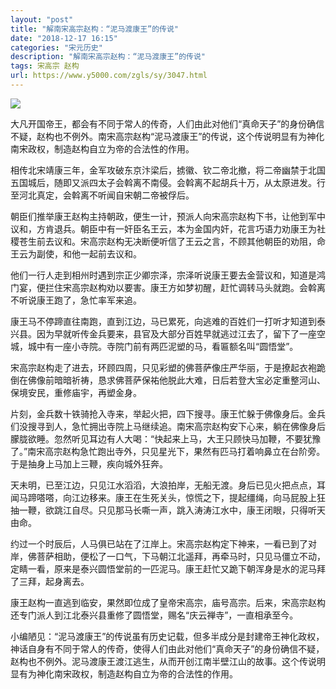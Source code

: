 ```yaml
---
layout: "post"
title: "解南宋高宗赵构：“泥马渡康王”的传说"
date: "2018-12-17 16:15"
categories: "宋元历史"
description: "解南宋高宗赵构：“泥马渡康王”的传说"
tags: 宋高宗 赵构
url: https://www.y5000.com/zgls/sy/3047.html
---
```






![](https://img.y5000.com/uploads/allimg/160829/4-160R9210245L9.jpg)

大凡开国帝王，都会有不同于常人的传奇，人们由此对他们“真命天子”的身份确信不疑，赵构也不例外。南宋高宗赵构“泥马渡康王”的传说，这个传说明显有为神化南宋政权，制造赵构自立为帝的合法性的作用。

相传北宋靖康三年，金军攻破东京汴梁后，掳徽、钦二帝北撤，将二帝幽禁于北国五国城后，随即又派四太子会斡离不南侵。会斡离不起胡兵十万，从太原进发。行至河北真定，会斡离不听闻自宋朝二帝被俘后。

朝臣们推举康王赵构主持朝政，便生一计，预派人向宋高宗赵构下书，让他到军中议和，方肯退兵。朝臣中有一奸臣名王云，本为金国内奸，花言巧语力劝康王为社稷苍生前去议和。宋高宗赵构无决断便听信了王云之言，不顾其他朝臣的劝阻，命王云为副使，和他一起前去议和。

他们一行人走到相州时遇到宗正少卿宗泽，宗泽听说康王要去金营议和，知道是鸿门宴，便拦住宋高宗赵构劝以要害。康王方如梦初醒，赶忙调转马头就跑。会斡离不听说康王跑了，急忙率军来追。

康王马不停蹄直往南跑，直到江边，马已累死，向逃难的百姓们一打听才知道到泰兴县。因为早就听传金兵要来，县官及大部分百姓早就逃过江去了，留下了一座空城，城中有一座小寺院。寺院门前有两匹泥塑的马，看匾额名叫“圆悟堂”。

宋高宗赵构走了进去，环顾四周，只见彩塑的佛菩萨像庄严华丽，于是撩起衣袍跪倒在佛像前暗暗祈祷，恳求佛菩萨保祐他脱此大难，日后若登大宝必定重整河山、保境安民，重修庙宇，再塑金身。

片刻，金兵数十铁骑抢入寺来，举起火把，四下搜寻。康王忙躲于佛像身后。金兵们没搜寻到人，急忙拥出寺院上马继续追。南宋高宗赵构安下心来，躺在佛像身后朦胧欲睡。忽然听见耳边有人大喝：“快起来上马，大王只顾快马加鞭，不要犹豫了。”南宋高宗赵构急忙跑出寺外，只见星光下，果然有匹马打着响鼻立在台阶旁。于是抽身上马加上三鞭，疾向城外狂奔。

天未明，已至江边，只见江水滔滔，大浪拍岸，无船无渡。身后已见火把点点，耳闻马蹄嗒嗒，向江边移来。康王在生死关头，惊慌之下，提起缰绳，向马屁股上狂抽一鞭，欲跳江自尽。只见那马长嘶一声，跳入涛涛江水中，康王闭眼，只得听天由命。

约过一个时辰后，人马俱已站在了江岸上。宋高宗赵构定下神来，一看已到了对岸，佛菩萨相助，便松了一口气，下马朝江北遥拜，再牵马时，只见马僵立不动，定睛一看，原来是泰兴圆悟堂前的一匹泥马。康王赶忙又跪下朝浑身是水的泥马拜了三拜，起身离去。

康王赵构一直逃到临安，果然即位成了皇帝宋高宗，庙号高宗。后来，宋高宗赵构还专门派人到江北泰兴县重修了圆悟堂，赐名“庆云禅寺”，一直相承至今。

小编陋见：“泥马渡康王”的传说虽有历史记载，但多半成分是封建帝王神化政权，神话自身有不同于常人的传奇，使得人们由此对他们“真命天子”的身份确信不疑，赵构也不例外。泥马渡康王渡江逃生，从而开创江南半壁江山的故事。这个传说明显有为神化南宋政权，制造赵构自立为帝的合法性的作用。
